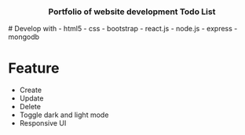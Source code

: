 <h3 align="center">Portfolio of website development Todo List</h3>
# Develop with
- html5
- css
- bootstrap
- react.js
- node.js
- express
- mongodb

# Feature
- Create
- Update
- Delete
- Toggle dark and light mode
- Responsive UI
